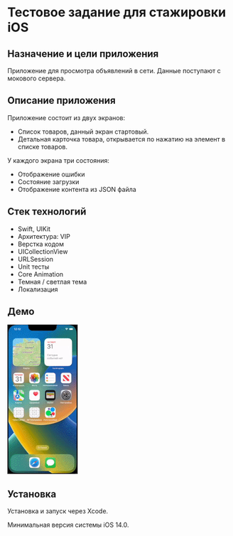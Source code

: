# Тестовое задание для стажировки iOS

## Назначение и цели приложения ##
Приложение для просмотра объявлений в сети. Данные поступают с мокового сервера.

## Описание приложения ##

Приложение состоит из двух экранов: 
- Список товаров, данный экран стартовый.
- Детальная карточка товара, открывается по нажатию на элемент в списке товаров.

У каждого экрана три состояния: 
- Отображение ошибки
- Состояние загрузки
- Отображение контента из JSON файла

## Стек технологий ##

- Swift, UIKit
- Архитектура: VIP
- Верстка кодом
- UICollectionView
- URLSession
- Unit тесты
- Core Animation
- Темная / светлая тема
- Локализация

## Демо ##
![Screenshot](Screencast.gif?raw=true)

## Установка ##
Установка и запуск через Xcode.

Минимальная версия системы iOS 14.0.
